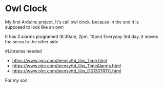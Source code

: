 # Owl Clock
My first Arduino project.
It's call owl clock, because in the end it is supposed to look like an own

It has 3 alarms programed (6:30am, 2pm, 10pm)
Everyday 3rd day, it moves the servo to the other side


#Libraries needed
- https://www.pjrc.com/teensy/td_libs_Time.html
- https://www.pjrc.com/teensy/td_libs_TimeAlarms.html
- https://www.pjrc.com/teensy/td_libs_DS1307RTC.html

For my son